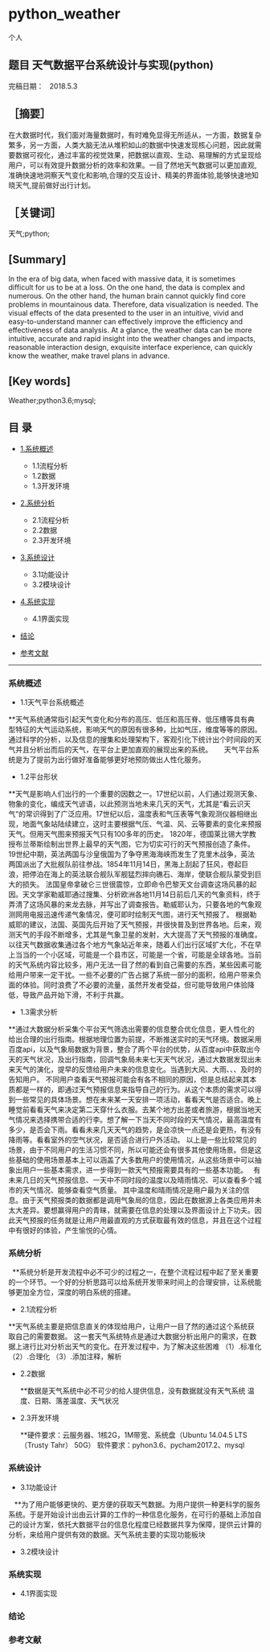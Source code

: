 # python_weather
个人

## 题目 天气数据平台系统设计与实现(python)                       
       
完稿日期：   2018.5.3           
## ［摘要］
在大数据时代，我们面对海量数据时，有时难免显得无所适从，一方面，数据复杂繁多，另一方面，人类大脑无法从堆积如山的数据中快速发现核心问题，因此就需要数据可视化，通过丰富的视觉效果，把数据以直观、生动、易理解的方式呈现给用户，可以有效提升数据分析的效率和效果。一目了然地天气数据可以更加直观,准确快速地洞察天气变化和影响,合理的交互设计、精美的界面体验,能够快速地知晓天气,提前做好出行计划。
## ［关键词］
天气;python;
## [Summary]
In the era of big data, when faced with massive data, it is sometimes difficult for us to be at a loss. On the one hand, the data is complex and numerous. On the other hand, the human brain cannot quickly find core problems in mountainous data. Therefore, data visualization is needed. The visual effects of the data presented to the user in an intuitive, vivid and easy-to-understand manner can effectively improve the efficiency and effectiveness of data analysis. At a glance, the weather data can be more intuitive, accurate and rapid insight into the weather changes and impacts, reasonable interaction design, exquisite interface experience, can quickly know the weather, make travel plans in advance.
## [Key words]
Weather;python3.6;mysql;
## 目 录
* [1.系统概述](#系统概述)

    * 1.1流程分析
    * 1.2数据
    * 1.3开发环境
    
* [2.系统分析](#系统分析)

    * 2.1流程分析
    * 2.2数据
    * 2.3开发环境

* [3.系统设计](#系统设计)

    * 3.1功能设计
    * 3.2模块设计
    
* [4.系统实现](#系统实现)

    * 4.1界面实现

* [结论](#结论)
* [参考文献](#参考文献)

****************

### 系统概述

 * 1.1天气平台系统概述
 
 **天气系统通常指引起天气变化和分布的高压、低压和高压脊、低压槽等具有典型特征的大气运动系统，影响天气的原因有很多种，比如气压，维度等等的原因。通过科学的分析，以及信息的搜集和处理架构下，客观引化下统计出个时间段的天气并且分析出而后的天气，在平台上更加直观的展现出来的系统。
      天气平台系统是为了提前为出行做好准备能够更好地预防做出人性化服务。
      
 * 1.2平台形状
 
 **天气是影响人们出行的一个重要的因数之一。17世纪以前，人们通过观测天象、物象的变化，编成天气谚语，以此预测当地未来几天的天气，尤其是“看云识天气“的常识得到了广泛应用。17世纪以后，温度表和气压表等气象观测仪器相继出现，地面气象站陆续建立，这时主要根据气压、气温、风、云等要素的变化来预报天气。但用天气图来预报天气只有100多年的历史。
1820年，德国莱比锡大学教授布兰蒂斯绘制出世界上最早的天气图，它为切实可行的天气预报创造了条件。19世纪中期，英法两国与沙皇俄国为了争夺黑海海峡而发生了克里木战争，英法两国派出了大批舰队前往参战。1854年11月14日，黑海上刮起了狂风，卷起巨浪，把停泊在海上的英法联合舰队军舰猛烈摔向礁石、海岸，使联合舰队蒙受到巨大的损失。 法国皇帝拿破仑三世很震惊，立即命令巴黎天文台调查这场风暴的起因。天文学家勒威耶通过搜集、分析欧洲各地11月14日前后几天的气象资料，终于弄清了这场风暴的来龙去脉，并写出了调查报告。勒威耶认为，只要各地的气象观测网用电报迅速传递气象情况，便可即时绘制天气图，进行天气预报了。
    根据勒威耶的建议，法国、英国先后开始了天气预报，并很快普及到世界各地。后来，观测天气的手段不断增多，尤其是气象卫星的发射，大大提高了天气预报的准确度。
    以往天气数据收集通过各个地方气象站近年来，随着人们出行区域扩大化，不在早上当当的一个小区域，可能是一个县市区，可能是一个省，可能是全球各地。当前的天气系统内容比较多，用户无法一目了然的看到自己需要的东西，某些因素可能给用户带来一定干扰。一些不必要的广告占据了系统一部分的面积，给用户带来负面的体验。同时浪费了不必要的流量，虽然开发者受益，但可能导致用户体验降低，导致产品开始下滑，不利于共赢。
    
 * 1.3需求分析
 
 **通过大数据分析采集个平台天气筛选出需要的信息整合优化信息，更人性化的给出合理的出行指南。根据地理位置为前提，不断推送实时的天气环境。数据采用百度api，以及气象局数据为背景，整合了两个平台的优势，从百度api中获取出今天的天气状况，及出行指南，回调气象局未来七天天气状况，通过大数据发现出未来天气的演化，提早的反馈给用户未来的信息变化。当遇到大风、大雨、、、及时的告知用户。
     不同用户查看天气预报可能会有各不相同的原因，但是总结起来其本质都是一样的，即通过天气预报信息来指导自己的行为。从这个本质的需求可以得到一些常见的具体场景。想在未来某一天安排一项活动，看看天气是否适合。晚上睡觉前看看天气来决定第二天穿什么衣服。去某个地方出差或者旅游，根据当地天气情况来选择携带合适的行李。想了解一下当天不同时段的天气情况，最高温度有多少，是否会下雨。看看未来几天天气的趋势，是会凉快一点还是会更热，有没有降雨等。看看室外的空气状况，是否适合进行户外活动。
以上是一些比较常见的场景，由于不同用户的生活习惯不同，所以可能还会有很多其他使用场景。但是这些基础的使用场景基本上可以涵盖了大多数用户的使用情况，从这些场景中可以抽象出用户一些基本需求，进一步得到一款天气预报需要具有的一些基本功能。
     有未来几日的天气预报信息、一天中不同时段的温度以及晴雨情况、可以查看多个城市的天气情况、能够查看空气质量。
     其中温度和晴雨情况是用户最为关注的信息。由于天气预报类的数据都是调用气象局的信息，因此在数据源上各类应用并未太大差异。要想赢得用户的青睐，就需要在信息的处理以及界面设计上下功夫。因此天气预报的任务就是让用户用最直观的方式获取最有效的信息，并且在这个过程中有很好的体验，产生愉悦的心情。
 
### 系统分析
   
   **系统分析是开发流程中必不可少的过程之一，在整个流程过程中起了至关重要的一个环节。一个好的分析思路可以给系统开发带来时间上的合理安排，让系统能够更加全方位，深度的明白系统的搭建。
   
 * 2.1流程分析
 
 **天气系统主要是把信息直关的体现给用户，让用户一目了然的通过这个系统获取自己的需要数据。
 这一套天气系统特点是通过大数据分析出用户的需求，在数据上进行比对分析出天气的变化。在开发过程中，为了解决这些困难
 （1）.标准化
 （2）.合理化
 （3）.添加注释，解析
 
 
 * 2.2数据
 
    **数据是天气系统中必不可少的给人提供信息，没有数据就没有天气系统
    温度、日期、落差温度、天气状况
 
 * 2.3开发环境
 
    **硬件要求：云服务器、1核2G，1M带宽、系统盘（Ubuntu 14.04.5 LTS（Trusty Tahr） 50G）
      软件要求：pyhon3.6、pycham2017.2、mysql
 
### 系统设计

 * 3.1功能设计
 
    **为了用户能够更快的、更方便的获取天气数据。为用户提供一种更科学的服务系统。于是开始设计出由云计算的工作的一种信息化服务，在可行的基础上添加自己的设计方案，依托大数据平台的信息化程度已经数据共享为保障，提供云计算的分析，来给用户提供有效的数据。天气系统主要的实现功能板块
 
 * 3.2模块设计

 
### 系统实现

 * 4.1界面实现
 
### 结论

### 参考文献
